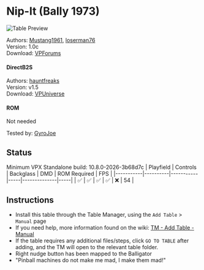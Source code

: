 ﻿# Nip-It (Bally 1973)

![Table Preview](../../images/vpx-nipit.png)

Authors: [Mustang1961](https://www.vpforums.org/index.php?showuser=101607), [loserman76](https://www.vpforums.org/index.php?showuser=41250)\
Version: 1.0c\
Download: [VPForums](https://www.vpforums.org/index.php?app=downloads&showfile=16712)

#### DirectB2S

Authors: [hauntfreaks](https://vpuniverse.com/profile/5216-hauntfreaks/)\
Version: v1.5\
Download: [VPUniverse](https://vpuniverse.com/files/file/6621-nip-it-bally-1973-b2s/)

#### ROM

Not needed

Tested by: [GyroJoe](https://github.com/GyroJoe)

## Status 

Minimum VPX Standalone build: 10.8.0-2026-3b68d7c
| Playfield | Controls | Backglass | DMD | ROM Required | FPS | 
|-----------|----------|-----------|-----|--------------|-----|
| :white_check_mark: | :white_check_mark: | :white_check_mark: | :white_check_mark: | :x: | 54 |

## Instructions

- Install this table through the Table Manager, using the `Add Table` > `Manual` page
- If you need help, more information found on the wiki: [TM - Add Table - Manual](https://github.com/LegendsUnchained/vpx-standalone-alp4k/wiki/%5B04%5D-%F0%9F%A7%A1-TM-%E2%80%90-Other-Features#add-table---manual)
- If the table requires any additional files/steps, click `GO TO TABLE` after adding, and the TM will open to the relevant table folder.
- Right nudge button has been mapped to the Balligator
- "Pinball machines do not make me mad, I make them mad!"

